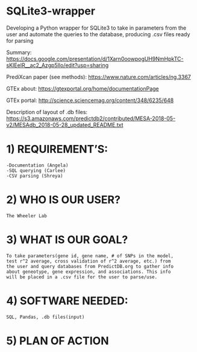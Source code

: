 # SQLite3-wrapper
Developing a Python wrapper for SQLite3 to take in parameters from the user and automate the queries to the database, producing .csv files ready for parsing

Summary: https://docs.google.com/presentation/d/1Xarn0oowpogUH9NmHpkTC-sKIEeIR__ac2_Azgp5Ilo/edit?usp=sharing

PrediXcan paper (see methods): https://www.nature.com/articles/ng.3367

GTEx about: https://gtexportal.org/home/documentationPage

GTEx portal: http://science.sciencemag.org/content/348/6235/648

Description of layout of .db files: https://s3.amazonaws.com/predictdb2/contributed/MESA-2018-05-v2/MESAdb_2018-05-28_updated_README.txt

# 1)	REQUIREMENT’S:
    -Documentation (Angela)
    -SQL querying (Carlee)
    -CSV parsing (Shreya)
# 2)	WHO IS OUR USER?
    The Wheeler Lab
# 3)	WHAT IS OUR GOAL?
    To take parameters(gene id, gene name, # of SNPs in the model, 
    test r^2 average, cross validation of r^2 average, etc.) from 
    the user and query databases from PredictDB.org to gather info 
    about geneotype, gene expression, and associations. This info 
    will be placed in a .csv file for the user to parse/use. 
# 4)  SOFTWARE NEEDED:
    SQL, Pandas, .db files(input)
# 5)	PLAN OF ACTION
